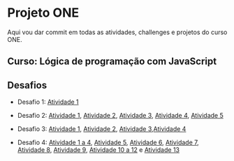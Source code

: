 
# Projeto ONE

Aqui vou dar commit em todas as atividades, challenges e projetos do curso ONE.

## Curso: Lógica de programação com JavaScript

## Desafios
- Desafio 1: [Atividade 1](https://github.com/weszzy/projeto-one/blob/main/app.js)

- Desafio 2: [Atividade 1](https://github.com/weszzy/projeto-one/blob/main/desafio2/atividade1.js), [Atividade 2](https://github.com/weszzy/projeto-one/blob/main/desafio2/atividade2.js), [Atividade 3](https://github.com/weszzy/projeto-one/blob/main/desafio2/atividade3.js), [Atividade 4](https://github.com/weszzy/projeto-one/blob/main/desafio2/atividade4.js), [Atividade 5](https://github.com/weszzy/projeto-one/blob/main/desafio2/atividade5.js)

- Desafio 3: [Atividade 1](https://github.com/weszzy/projeto-one/blob/main/desafio3/atividade1.js), [Atividade 2](https://github.com/weszzy/projeto-one/blob/main/desafio3/atividade2.js), [Atividade 3](https://github.com/weszzy/projeto-one/blob/main/desafio3/atividade3.js),[Atividade 4](https://github.com/weszzy/projeto-one/blob/main/desafio3/atividade4.js)

- Desafio 4: [Atividade 1 a 4](https://github.com/weszzy/projeto-one/blob/main/desafio4/atv1a4.html), [Atividade 5](https://github.com/weszzy/projeto-one/blob/main/desafio4/atividade5.js), [Atividade 6](https://github.com/weszzy/projeto-one/blob/main/desafio4/atividade6.js), [Atividade 7](https://github.com/weszzy/projeto-one/blob/main/desafio4/atividade7.js), [Atividade 8](https://github.com/weszzy/projeto-one/blob/main/desafio4/atividade8.js), [Atividade 9](https://github.com/weszzy/projeto-one/blob/main/desafio4/atividade9.js), [Atividade 10 a 12](https://github.com/weszzy/projeto-one/blob/main/desafio4/atividade10a12.js) e [Atividade 13](https://github.com/weszzy/projeto-one/blob/main/desafio4/atividade13.js)